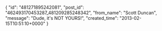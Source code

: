  {
   "id": "481271895242081",
   "post_id": "462493170453287_481209285248342",
   "from_name": "Scott Duncan",
   "message": "Dude, it's NOT YOURS!",
   "created_time": "2013-02-15T10:51:10+0000"
 }
